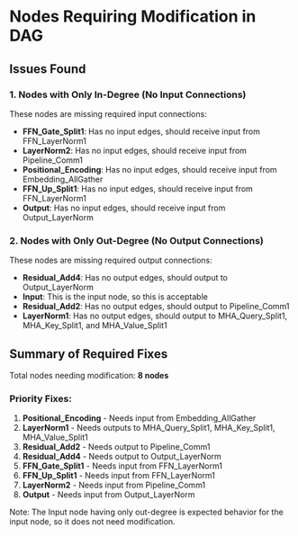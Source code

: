 # Nodes Requiring Modification in DAG

## Issues Found

### 1. Nodes with Only In-Degree (No Input Connections)
These nodes are missing required input connections:
- **FFN_Gate_Split1**: Has no input edges, should receive input from FFN_LayerNorm1
- **LayerNorm2**: Has no input edges, should receive input from Pipeline_Comm1
- **Positional_Encoding**: Has no input edges, should receive input from Embedding_AllGather
- **FFN_Up_Split1**: Has no input edges, should receive input from FFN_LayerNorm1
- **Output**: Has no input edges, should receive input from Output_LayerNorm

### 2. Nodes with Only Out-Degree (No Output Connections)
These nodes are missing required output connections:
- **Residual_Add4**: Has no output edges, should output to Output_LayerNorm
- **Input**: This is the input node, so this is acceptable
- **Residual_Add2**: Has no output edges, should output to Pipeline_Comm1
- **LayerNorm1**: Has no output edges, should output to MHA_Query_Split1, MHA_Key_Split1, and MHA_Value_Split1

## Summary of Required Fixes

Total nodes needing modification: **8 nodes**

### Priority Fixes:
1. **Positional_Encoding** - Needs input from Embedding_AllGather
2. **LayerNorm1** - Needs outputs to MHA_Query_Split1, MHA_Key_Split1, MHA_Value_Split1
3. **Residual_Add2** - Needs output to Pipeline_Comm1
4. **Residual_Add4** - Needs output to Output_LayerNorm
5. **FFN_Gate_Split1** - Needs input from FFN_LayerNorm1
6. **FFN_Up_Split1** - Needs input from FFN_LayerNorm1
7. **LayerNorm2** - Needs input from Pipeline_Comm1
8. **Output** - Needs input from Output_LayerNorm

Note: The Input node having only out-degree is expected behavior for the input node, so it does not need modification.